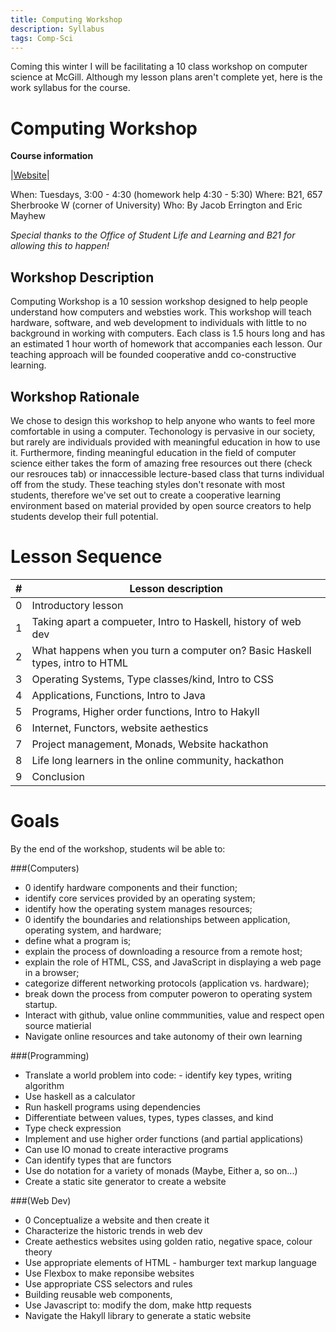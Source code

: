 ```yaml
---
title: Computing Workshop
description: Syllabus
tags: Comp-Sci
---
```


Coming this winter I will be facilitating a 10 class workshop on computer
science at McGill. Although my lesson plans aren't complete yet, here is the
work syllabus for the course.

Computing Workshop
==================
**Course information**

|[Website](localhost:8000)|

When: Tuesdays, 3:00 - 4:30 (homework help 4:30 - 5:30)
Where: B21, 657 Sherbrooke W (corner of University)
Who: By Jacob Errington and Eric Mayhew

*Special thanks to the Office of Student Life and Learning and B21 for allowing this to happen!*

Workshop Description
--------------------
Computing Workshop is a 10 session workshop designed to help people understand how computers and websties work. This workshop will teach hardware, software, and web development to individuals with little to no background in working with computers. Each class is 1.5 hours long and has an estimated 1 hour worth of homework that accompanies each lesson. Our teaching approach will be founded cooperative andd co-constructive learning.

Workshop Rationale
------------------
We chose to design this workshop to help anyone who wants to feel more comfortable in using a computer. Techonology is pervasive in our society, but rarely are individuals provided with meaningful education in how to use it. Furthermore, finding meaningful education in the field of computer science either takes the form of amazing free resources out there (check our resrouces tab) or innaccessible lecture-based class that turns individual off from the study. These teaching styles don't resonate with most students, therefore we've set out to create a cooperative learning environment based on material provided by open source creators to help students develop their full potential.

Lesson Sequence
===============
|#| Lesson description |
|-|--------------------|
|0|Introductory lesson|
|1|Taking apart a compueter, Intro to Haskell, history of web dev|
|2|What happens when you turn a computer on? Basic Haskell types, intro to HTML|
|3|Operating Systems, Type classes/kind, Intro to CSS|
|4|Applications, Functions, Intro to Java|
|5|Programs, Higher order functions, Intro to Hakyll|
|6|Internet, Functors, website aethestics|
|7|Project management, Monads, Website hackathon|
|8|Life long learners in the online community, hackathon|
|9|Conclusion|

Goals
=====

By the end of the workshop, students wil be able to:

###(Computers)

  * 0 identify hardware components and their function;
  * identify core services provided by an operating system;
  * identify how the operating system manages resources;
  * 0 identify the boundaries and relationships between application,
    operating system, and hardware;
  * define what a program is;
  * explain the process of downloading a resource from a remote host;
  * explain the role of HTML, CSS, and JavaScript in displaying a web page in a browser;
  * categorize different networking protocols (application vs. hardware);
  * break down the process from computer poweron to operating system startup.
  * Interact with github, value online commmunities, value and respect open source matierial 
  * Navigate online resources and take autonomy of their own learning

###(Programming)

  * Translate a world problem into code: - identify key types, writing algorithm 
  * Use haskell as a calculator
  * Run haskell programs using dependencies
  * Differentiate between values, types, types classes, and kind
  * Type check expression
  * Implement and use higher order functions (and partial applications)
  * Can use IO monad to create interactive programs
  * Can identify types that are functors
  * Use do notation for a variety of monads (Maybe, Either a, so on...)
  * Create a static site generator to create a website

###(Web Dev)

  * 0 Conceptualize a website and then create it
  * Characterize the historic trends in web dev
  * Create aethestics websites using golden ratio, negative space, colour theory
  * Use appropriate elements of HTML - hamburger text markup language
  * Use Flexbox to make reponsibe websites
  * Use appropriate CSS selectors and rules
  * Building reusable web components,
  * Use Javascript to: modify the dom, make http requests
  * Navigate the Hakyll library to generate a static website
